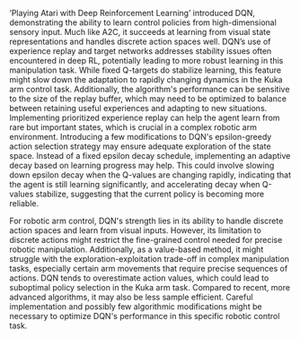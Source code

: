 ‘Playing Atari with Deep Reinforcement Learning’ introduced DQN, demonstrating the ability to learn control policies from high-dimensional sensory input. Much like A2C, it succeeds at learning from visual state representations and handles discrete action spaces well. DQN’s use of experience replay and target networks addresses stability issues often encountered in deep RL, potentially leading to more robust learning in this manipulation task. While fixed Q-targets do stabilize learning, this feature might slow down the adaptation to rapidly changing dynamics in the Kuka arm control task. Additionally, the algorithm's performance can be sensitive to the size of the replay buffer, which may need to be optimized to balance between retaining useful experiences and adapting to new situations. Implementing prioritized experience replay can help the agent learn from rare but important states, which is crucial in a complex robotic arm environment. Introducing a few modifications to DQN's epsilon-greedy action selection strategy may ensure adequate exploration of the state space. Instead of a fixed epsilon decay schedule, implementing an adaptive decay based on learning progress may help. This could involve slowing down epsilon decay when the Q-values are changing rapidly, indicating that the agent is still learning significantly, and accelerating decay when Q-values stabilize, suggesting that the current policy is becoming more reliable.

For robotic arm control, DQN's strength lies in its ability to handle discrete action spaces and learn from visual inputs. However, its limitation to discrete actions might restrict the fine-grained control needed for precise robotic manipulation. Additionally, as a value-based method, it might struggle with the exploration-exploitation trade-off in complex manipulation tasks, especially certain arm movements that require precise sequences of actions. DQN tends to overestimate action values, which could lead to suboptimal policy selection in the Kuka arm task. Compared to recent, more advanced algorithms, it may also be less sample efficient. Careful implementation and possibly few algorithmic modifications might be necessary to optimize DQN's performance in this specific robotic control task.